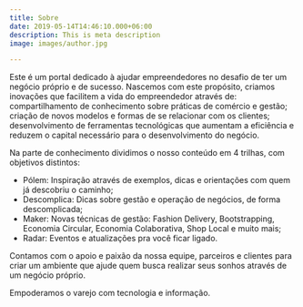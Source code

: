 ```yaml
---
title: Sobre
date: 2019-05-14T14:46:10.000+06:00
description: This is meta description
image: images/author.jpg

---
```

Este é um portal dedicado à ajudar empreendedores no desafio de ter um negócio próprio e de sucesso. Nascemos com este propósito, criamos inovações que facilitem a vida do empreendedor através de: compartilhamento de conhecimento sobre práticas de comércio e gestão; criação de novos modelos e formas de se relacionar com os clientes; desenvolvimento de ferramentas tecnológicas que aumentam a eficiência e reduzem o capital necessário para o desenvolvimento do negócio.

Na parte de conhecimento dividimos o nosso conteúdo em 4 trilhas, com objetivos distintos:

* Pólem: Inspiração através de exemplos, dicas e orientações com quem já descobriu o caminho;
* Descomplica: Dicas sobre gestão e operação de negócios, de forma descomplicada;
* Maker: Novas técnicas de gestão: Fashion Delivery, Bootstrapping, Economia Circular, Economia Colaborativa, Shop Local e muito mais;
* Radar: Eventos e atualizações pra você ficar ligado.

Contamos com o apoio e paixão da nossa equipe, parceiros e clientes para criar um ambiente que ajude quem busca realizar seus sonhos através de um negócio próprio.

Empoderamos o varejo com tecnologia e informação.
